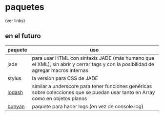 # paquetes

(ver links)

## en el futuro

paquete | uso
--------|-----
jade    | para usar HTML con sintaxis JADE (más humano que el XML), sin abrir y cerrar tags y con la posibilidad de agregar macros internas
stylus  | la versión para CSS de JADE 
[lodash](http://learnboost.github.io/stylus/)  | similar a underscore para tener funciones genéricas sobre colecciones que se puedan usar tanto en Array como en objetos planos
[bunyan](https://github.com/trentm/node-bunyan) | paquete para hacer logs (en vez de console.log)
